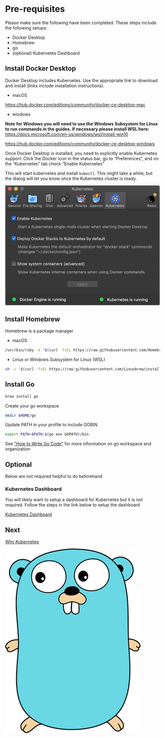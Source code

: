 # Pre-requisites

Please make sure the following have been completed. These steps include the 
following setups:

- Docker Desktop
- Homebrew
- go
- (optional) Kubernetes Dashboard

## Install Docker Desktop

Docker Desktop includes Kubernetes. Use the appropriate link to download and install (links include installation instructions).

- macOS

<https://hub.docker.com/editions/community/docker-ce-desktop-mac>

- windows

**Note for Windows you will need to use the Windows Subsystem for Linux to run commands in the guides. If necessary please install WSL here:** <https://docs.microsoft.com/en-us/windows/wsl/install-win10>

<https://hub.docker.com/editions/community/docker-ce-desktop-windows>

Once Docker Desktop is installed, you need to explicitly enable Kubernetes support. Click the Docker icon in the status bar, go to “Preferences”, and on the “Kubernetes” tab check “Enable Kubernetes”

This will start kubernetes and install `kubectl`.  This might take a while, but the dialog will let you know once the Kubernetes cluster is ready.

![Kubernetes Running](screens/docker-desktop-k8s-running.png)

## Install Homebrew

Homebrew is a package manager

- macOS

```bash
/usr/bin/ruby -e "$(curl -fsSL https://raw.githubusercontent.com/Homebrew/install/master/install)"
```

- Linux or Windows Subsystem for Linux (WSL)

```bash
sh -c "$(curl -fsSL https://raw.githubusercontent.com/Linuxbrew/install/master/install.sh)"
```

## Install Go

```bash
brew install go
```

Create your go workspace

```bash
mkdir $HOME/go
```

Update PATH in your profile to include GOBIN

```bash
export PATH=$PATH:$(go env GOPATH)/bin
```

See ["How to Write Go Code"](https://golang.org/doc/code.html) for more information on go workspace and organization

## Optional

Below are not required helpful to do beforehand

### Kubernetes Dashboard

You will likely want to setup a dashboard for Kubernetes but it is not required. Follow the steps in the link below to setup the dashboard

[Kubernetes Dashboard](k8s-dashboard.md)

## Next

[Why Kubernetes](why-kubernetes.md)

![gopher](images/gopher.png)
